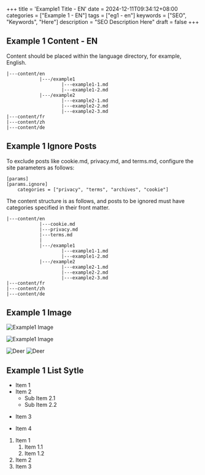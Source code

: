 +++
title = 'Example1 Title - EN'
date = 2024-12-11T09:34:12+08:00
categories = ["Example 1 - EN"]
tags = ["eg1 - en"]
keywords = ["SEO", "Keywords", "Here"]
description = "SEO Description Here"
draft = false
+++

## Example 1 Content - EN

Content should be placed within the language directory, for example, English.

```shell
|---content/en
			|---/example1
					|---example1-1.md
					|---example1-2.md
			|---/example2
					|---example2-1.md
					|---example2-2.md
					|---example2-3.md
|---content/fr
|---content/zh
|---content/de
```

## Example 1 Ignore Posts

To exclude posts like cookie.md, privacy.md, and terms.md, configure the site parameters as follows:

```shell
[params]
[params.ignore]
	categories = ["privacy", "terms", "archives", "cookie"]
```
The content structure is as follows, and posts to be ignored must have categories specified in their front matter.

```shell	
|---content/en
			|---cookie.md
			|---privacy.md
			|---terms.md
			|
			|---/example1
					|---example1-1.md
					|---example1-2.md
			|---/example2
					|---example2-1.md
					|---example2-2.md
					|---example2-3.md
|---content/fr
|---content/zh
|---content/de
```

## Example 1 Image

![Example1 Image](/example/example1.png)

![Example1 Image](/example/example2.jpg)

<img src="https://img.freepik.com/free-photo/realistic-deer-with-nature-background_23-2150364116.jpg" alt="Deer" />

<img src="https://img.freepik.com/free-photo/realistic-deer-with-nature-background_23-2150364117.jpg" alt="Deer" />

## Example 1 List Sytle

- Item 1
- Item 2
  - Sub Item 2.1
  - Sub Item 2.2
* Item 3
+ Item 4

1. Item 1
    1. Item 1.1
    2. Item 1.2
2. Item 2
3. Item 3